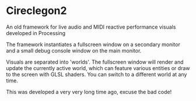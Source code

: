 # Cireclegon2
An old framework for live audio and MIDI reactive performance visuals developed in Processing

The framework instantiates a fullscreen window on a secondary monitor and a small debug console window on the main monitor.

Visuals are separated into 'worlds'. The fullscreen window will render and update the currently active world, which can feature various entities or draw to the screen with GLSL shaders. You can switch to a different world at any time.

This was developed a very very long time ago, excuse the bad code!
